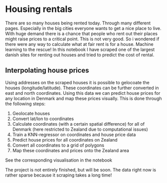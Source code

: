 # Housing rentals
There are so many houses being rented today. Through many different pages. Especially in the big cities everyone wants to get a nice place to live. With huge demand there is a chance that people who rent out their places might raise prices to a critical point. This is not very good. So i wondered if there were any way to calculate what at fair rent is for a house. Machine learning to the rescue! In this notebook I have scraped one of the largest danish sites for renting out houses and tried to predict the cost of rental.

## Interpolating house prices
Using addresses on the scraped houses it is possible to gelocoate the houses (longitude/latitude). These coordinates can be further converted in east and north coordinates. Using this data we can predict house prices for any location in Denmark and map these prices visually. This is done through the following steps: 
 1. Geolocate houses
 2. Convert lat/lon to coordinates
 3. Calculate coordinates (with a certain spatial difference) for all of Denmark (here restricted to Zealand due to computational issues)
 4. Train a KNN-regressor on coordinates and house price data
 5. Predict house prices for all coordinates on Zealand
 6. Convert all coordinates to a grid of polygons
 7. Map these coordinates and prices onto the Zealand area
 
See the corresponding visualisation in the notebook

The project is not entirely finished, but will be soon. The data right now is rather sparse because it scraping takes a long time!
